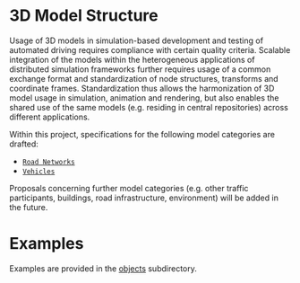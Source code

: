 3D Model Structure
==================

Usage of 3D models in simulation-based development and testing of automated driving requires compliance with certain quality criteria. Scalable integration of the models within the heterogeneous applications of distributed simulation frameworks further requires usage of a common exchange format and standardization of node structures, transforms and coordinate frames. Standardization thus allows the harmonization of 3D model usage in simulation, animation and rendering, but also enables the shared use of the same models (e.g. residing in central repositories) across different applications.

Within this project, specifications for the following model categories are drafted:
* [`Road Networks`](Roads.md)
* [`Vehicles`](Vehicles.md)

Proposals concerning further model categories (e.g. other traffic participants, buildings, road infrastructure, environment) will be added in the future. 

# Examples

Examples are provided in the [objects](objects/) subdirectory.
